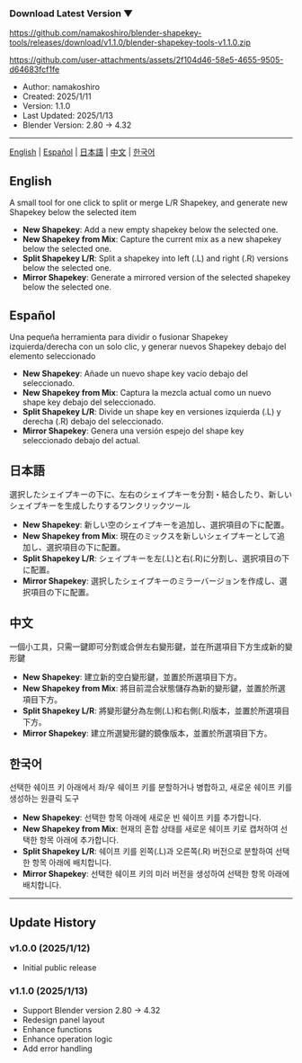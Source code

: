### Download Latest Version ▼
https://github.com/namakoshiro/blender-shapekey-tools/releases/download/v1.1.0/blender-shapekey-tools-v1.1.0.zip

https://github.com/user-attachments/assets/2f104d46-58e5-4655-9505-d64683fcf1fe
- Author: namakoshiro
- Created: 2025/1/11
- Version: 1.1.0
- Last Updated: 2025/1/13
- Blender Version: 2.80 → 4.32

---

[English](#english) | [Español](#español) | [日本語](#日本語) | [中文](#中文) | [한국어](#한국어)

## English
A small tool for one click to split or merge L/R Shapekey, and generate new Shapekey below the selected item
- **New Shapekey**: Add a new empty shapekey below the selected one.
- **New Shapekey from Mix**: Capture the current mix as a new shapekey below the selected one.
- **Split Shapekey L/R**: Split a shapekey into left (.L) and right (.R) versions below the selected one.
- **Mirror Shapekey**: Generate a mirrored version of the selected shapekey below the selected one.

## Español
Una pequeña herramienta para dividir o fusionar Shapekey izquierda/derecha con un solo clic, y generar nuevos Shapekey debajo del elemento seleccionado
- **New Shapekey**: Añade un nuevo shape key vacío debajo del seleccionado.
- **New Shapekey from Mix**: Captura la mezcla actual como un nuevo shape key debajo del seleccionado.
- **Split Shapekey L/R**: Divide un shape key en versiones izquierda (.L) y derecha (.R) debajo del seleccionado.
- **Mirror Shapekey**: Genera una versión espejo del shape key seleccionado debajo del actual.

## 日本語
選択したシェイプキーの下に、左右のシェイプキーを分割・結合したり、新しいシェイプキーを生成したりするワンクリックツール
- **New Shapekey**: 新しい空のシェイプキーを追加し、選択項目の下に配置。
- **New Shapekey from Mix**: 現在のミックスを新しいシェイプキーとして追加し、選択項目の下に配置。
- **Split Shapekey L/R**: シェイプキーを左(.L)と右(.R)に分割し、選択項目の下に配置。
- **Mirror Shapekey**: 選択したシェイプキーのミラーバージョンを作成し、選択項目の下に配置。

## 中文
一個小工具，只需一鍵即可分割或合併左右變形鍵，並在所選項目下方生成新的變形鍵
- **New Shapekey**: 建立新的空白變形鍵，並置於所選項目下方。
- **New Shapekey from Mix**: 將目前混合狀態儲存為新的變形鍵，並置於所選項目下方。
- **Split Shapekey L/R**: 將變形鍵分為左側(.L)和右側(.R)版本，並置於所選項目下方。
- **Mirror Shapekey**: 建立所選變形鍵的鏡像版本，並置於所選項目下方。

## 한국어
선택한 쉐이프 키 아래에서 좌/우 쉐이프 키를 분할하거나 병합하고, 새로운 쉐이프 키를 생성하는 원클릭 도구
- **New Shapekey**: 선택한 항목 아래에 새로운 빈 쉐이프 키를 추가합니다.
- **New Shapekey from Mix**: 현재의 혼합 상태를 새로운 쉐이프 키로 캡처하여 선택한 항목 아래에 추가합니다.
- **Split Shapekey L/R**: 쉐이프 키를 왼쪽(.L)과 오른쪽(.R) 버전으로 분할하여 선택한 항목 아래에 배치합니다.
- **Mirror Shapekey**: 선택한 쉐이프 키의 미러 버전을 생성하여 선택한 항목 아래에 배치합니다.

---

## Update History

### v1.0.0 (2025/1/12)
- Initial public release

### v1.1.0 (2025/1/13)
- Support Blender version 2.80 → 4.32
- Redesign panel layout
- Enhance functions
- Enhance operation logic
- Add error handling
